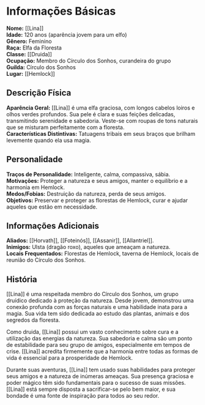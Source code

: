 # Informações Básicas
**Nome:** [[Lina]]  
**Idade:** 120 anos (aparência jovem para um elfo)  
**Gênero:** Feminino  
**Raça:** Elfa da Floresta  
**Classe:** [[Druida]]  
**Ocupação:** Membro do Círculo dos Sonhos, curandeira do grupo  
**Guilda:** Círculo dos Sonhos  
**Lugar:** [[Hemlock]]

## Descrição Física
**Aparência Geral:** [[Lina]] é uma elfa graciosa, com longos cabelos loiros e olhos verdes profundos. Sua pele é clara e suas feições delicadas, transmitindo serenidade e sabedoria. Veste-se com roupas de tons naturais que se misturam perfeitamente com a floresta.  
**Características Distintivas:** Tatuagens tribais em seus braços que brilham levemente quando ela usa magia.

## Personalidade
**Traços de Personalidade:** Inteligente, calma, compassiva, sábia.  
**Motivações:** Proteger a natureza e seus amigos, manter o equilíbrio e a harmonia em Hemlock.  
**Medos/Fobias:** Destruição da natureza, perda de seus amigos.  
**Objetivos:** Preservar e proteger as florestas de Hemlock, curar e ajudar aqueles que estão em necessidade.

## Informações Adicionais
**Aliados:** [[Horvath]], [[Foteinós]], [[Assanir]], [[Allantriel]].  
**Inimigos:** Ulsta (dragão roxo), aqueles que ameaçam a natureza.  
**Locais Frequentados:** Florestas de Hemlock, taverna de Hemlock, locais de reunião do Círculo dos Sonhos.

## História
[[Lina]] é uma respeitada membro do Círculo dos Sonhos, um grupo druídico dedicado à proteção da natureza. Desde jovem, demonstrou uma conexão profunda com as forças naturais e uma habilidade inata para a magia. Sua vida tem sido dedicada ao estudo das plantas, animais e dos segredos da floresta.

Como druida, [[Lina]] possui um vasto conhecimento sobre cura e a utilização das energias da natureza. Sua sabedoria e calma são um ponto de estabilidade para seu grupo de amigos, especialmente em tempos de crise. [[Lina]] acredita firmemente que a harmonia entre todas as formas de vida é essencial para a prosperidade de Hemlock.

Durante suas aventuras, [[Lina]] tem usado suas habilidades para proteger seus amigos e a natureza de inúmeras ameaças. Sua presença graciosa e poder mágico têm sido fundamentais para o sucesso de suas missões. [[Lina]] está sempre disposta a sacrificar-se pelo bem maior, e sua bondade é uma fonte de inspiração para todos ao seu redor.
